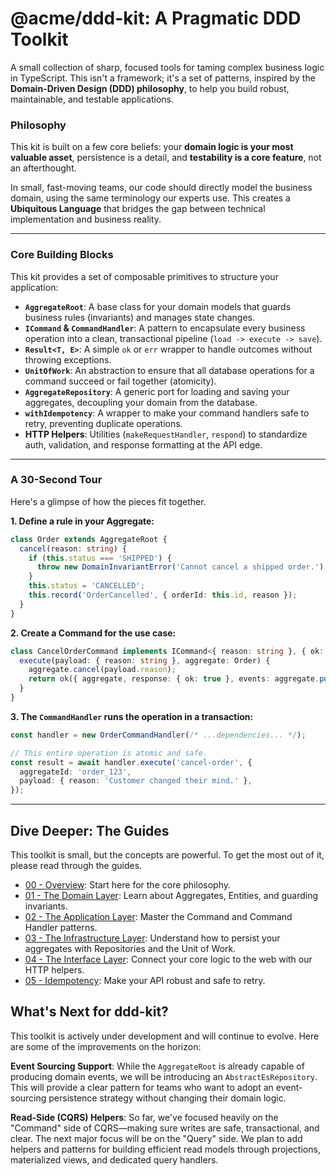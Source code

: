# @acme/ddd-kit: A Pragmatic DDD Toolkit

A small collection of sharp, focused tools for taming complex business logic in TypeScript. This isn't a framework; it's a set of patterns, inspired by the **Domain-Driven Design (DDD) philosophy**, to help you build robust, maintainable, and testable applications. 


### Philosophy

This kit is built on a few core beliefs: your **domain logic is your most valuable asset**, persistence is a detail, and **testability is a core feature**, not an afterthought.

In small, fast-moving teams, our code should directly model the business domain, using the same terminology our experts use. This creates a **Ubiquitous Language** that bridges the gap between technical implementation and business reality. 


---

### Core Building Blocks

This kit provides a set of composable primitives to structure your application:

* **`AggregateRoot`**: A base class for your domain models that guards business rules (invariants) and manages state changes.
* **`ICommand` & `CommandHandler`**: A pattern to encapsulate every business operation into a clean, transactional pipeline (`load -> execute -> save`).
* **`Result<T, E>`**: A simple `ok` or `err` wrapper to handle outcomes without throwing exceptions.
* **`UnitOfWork`**: An abstraction to ensure that all database operations for a command succeed or fail together (atomicity).
* **`AggregateRepository`**: A generic port for loading and saving your aggregates, decoupling your domain from the database.
* **`withIdempotency`**: A wrapper to make your command handlers safe to retry, preventing duplicate operations.
* **HTTP Helpers**: Utilities (`makeRequestHandler`, `respond`) to standardize auth, validation, and response formatting at the API edge.

---

### A 30-Second Tour

Here's a glimpse of how the pieces fit together.

**1. Define a rule in your Aggregate:**
```typescript
class Order extends AggregateRoot {
  cancel(reason: string) {
    if (this.status === 'SHIPPED') {
      throw new DomainInvariantError('Cannot cancel a shipped order.');
    }
    this.status = 'CANCELLED';
    this.record('OrderCancelled', { orderId: this.id, reason });
  }
}
```

**2. Create a Command for the use case:**
```typescript
class CancelOrderCommand implements ICommand<{ reason: string }, { ok: boolean }, Order> {
  execute(payload: { reason: string }, aggregate: Order) {
    aggregate.cancel(payload.reason);
    return ok({ aggregate, response: { ok: true }, events: aggregate.pullEvents() });
  }
}
```

**3. The `CommandHandler` runs the operation in a transaction:**
```typescript
const handler = new OrderCommandHandler(/* ...dependencies... */);

// This entire operation is atomic and safe.
const result = await handler.execute('cancel-order', {
  aggregateId: 'order_123',
  payload: { reason: 'Customer changed their mind.' },
});
```

---

## Dive Deeper: The Guides
This toolkit is small, but the concepts are powerful. To get the most out of it, please read through the guides.

- [00 - Overview](./docs/00-OVERVIEW.md): Start here for the core philosophy.
- [01 - The Domain Layer](./docs/01-THE-DOMAIN-LAYER.md): Learn about Aggregates, Entities, and guarding invariants.
- [02 - The Application Layer](./docs/02-THE-APPLICATION-LAYER.md): Master the Command and Command Handler patterns.
- [03 - The Infrastructure Layer](./docs/03-THE-INFRASTRUCTURE-LAYER.md): Understand how to persist your aggregates with Repositories and the Unit of Work. 
- [04 - The Interface Layer](./docs/04-THE-INTERFACE-LAYER.md): Connect your core logic to the web with our HTTP helpers.
- [05 - Idempotency](./docs/05-IDEMPOTENCY.md): Make your API robust and safe to retry. 

## What's Next for ddd-kit?
This toolkit is actively under development and will continue to evolve. Here are some of the improvements on the horizon:

**Event Sourcing Support**: While the `AggregateRoot` is already capable of producing domain events, we will be introducing an `AbstractEsRepository`. This will provide a clear pattern for teams who want to adopt an event-sourcing persistence strategy without changing their domain logic.

**Read-Side (CQRS) Helpers**: So far, we've focused heavily on the "Command" side of CQRS—making sure writes are safe, transactional, and clear. The next major focus will be on the "Query" side. We plan to add helpers and patterns for building efficient read models through projections, materialized views, and dedicated query handlers.

